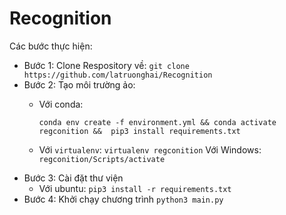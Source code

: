 

# Recognition
Các bước thực hiện:
- Bước 1: Clone Respository về:
`git clone https://github.com/latruonghai/Recognition`
- Bước 2: Tạo môi trường ảo:
	- Với conda:
	 
		`conda env create -f environment.yml &&
		conda activate regconition && 
		pip3 install requirements.txt`
	- Với `virtualenv`:
		`virtualenv regconition`
		 Với Windows:
		 `regconition/Scripts/activate`
- Bước 3: Cài đặt thư viện
	- Với ubuntu:
		`pip3 install -r requirements.txt`
- Bước 4: Khởi chạy chương trình
	`python3 main.py`
		
